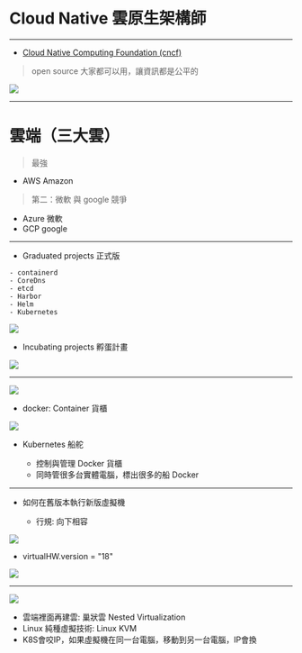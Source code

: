 
# Cloud Native 雲原生架構師

---

- [Cloud Native Computing Foundation (cncf)](https://www.cncf.io/)

> open source 大家都可以用，讓資訊都是公平的

![](https://i.imgur.com/ykWdbDu.png)

---

# 雲端（三大雲）

> 最強

- AWS Amazon

> 第二：微軟 與 google 競爭

- Azure 微軟
- GCP google

---

- Graduated projects 正式版
```
- containerd
- CoreDns
- etcd
- Harbor
- Helm
- Kubernetes
```

![](https://i.imgur.com/1j6zmHD.png)


- Incubating projects 孵蛋計畫

![](https://i.imgur.com/exJxGgT.png)


---

![](https://i.imgur.com/MboioTh.png)

- docker: Container 貨櫃


![](https://i.imgur.com/JytZ83k.png)

- Kubernetes 船舵

    - 控制與管理 Docker 貨櫃
    - 同時管很多台實體電腦，標出很多的船 Docker

---

- 如何在舊版本執行新版虛擬機

    - 行規: 向下相容

![](https://i.imgur.com/InI50SI.png)

- virtualHW.version = "18"

![](https://i.imgur.com/Xv9Qjni.png)

---

![](https://i.imgur.com/DuCLlGx.png)

- 雲端裡面再建雲: 巢狀雲 Nested Virtualization
- Linux 純種虛擬技術: Linux KVM
- K8S會咬IP，如果虛擬機在同一台電腦，移動到另一台電腦，IP會換







